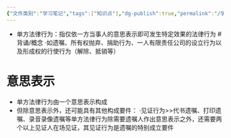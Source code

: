 ```yaml
---
{"文件类别":"学习笔记","tags":["知识点"],"dg-publish":true,"permalink":"/学习笔记/知识点/单方法律行为/","dgPassFrontmatter":true}
---
```


- 单方法律行为：指仅依一方当事人的意思表示即可发生特定效果的法律行为 #背诵/概念 
·如遗嘱、所有权抛弃、捐助行为、一人有限责任公司的设立行为以及形成权的行使行为（解除、抵销等）

# 意思表示
- 单方法律行为由一个意思表示构成
- 但除意思表示外，还可能具有其他构成要件：
·见证行为>>代书遗嘱、打印遗嘱、录音录像遗嘱等单方法律行为除需要遗嘱人作出意思表示之外，还需要两个以上见证人在场见证，其见证行为是遗嘱的特别成立要件